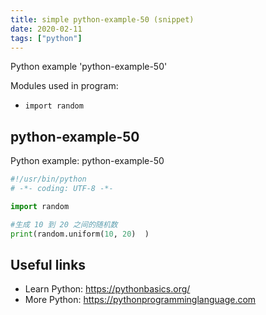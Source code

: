 ```yaml
---
title: simple python-example-50 (snippet)
date: 2020-02-11
tags: ["python"]
---
```

Python example 'python-example-50'


Modules used in program: 
* `import random`

## python-example-50

Python example: python-example-50

```python
#!/usr/bin/python
# -*- coding: UTF-8 -*-

import random

#生成 10 到 20 之间的随机数
print(random.uniform(10, 20)  )


```

## Useful links

- Learn Python: https://pythonbasics.org/
- More Python: https://pythonprogramminglanguage.com
